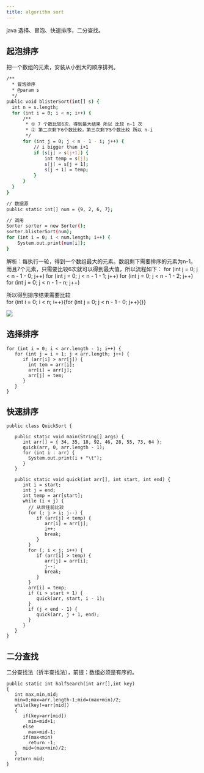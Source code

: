 ```yaml
---
title: algorithm sort
---
```


java 选择、冒泡、快速排序，二分查找。

<!-- more -->

## 起泡排序

把一个数组的元素，安装从小到大的顺序排列。

```bash
/**
  * 冒泡排序
  * @param s
  */  
public void blisterSort(int[] s) {
  int n = s.length;
  for (int i = 0; i < n; i++) {
      /**
       * ① 7 个数比较6次，得到最大结果 所以 比较 n-1 次
       * ② 第二次剩下6个数比较，第三次剩下5个数比较 所以 n-i
       */
      for (int j = 0; j < n - 1 - i; j++) {
          // i bigger than i+1
          if (s[j] > s[j+1]) {
              int temp = s[j];
              s[j] = s[j + 1];
              s[j + 1] = temp;
          }
      }
  }          
}

// 数据源
public static int[] num = {9, 2, 6, 7};

// 调用
Sorter sorter = new Sorter();
sorter.blisterSort(num);
for (int i = 0; i < num.length; i++) {
    System.out.print(num[i]);
}        
```

解析：每执行一轮，得到一个数组最大的元素。数组剩下需要排序的元素为n-1。而且7个元素，只需要比较6次就可以得到最大值，所以流程如下：
for (int j = 0; j < n - 1 - 0; j++)
for (int j = 0; j < n - 1 - 1; j++)
for (int j = 0; j < n - 1 - 2; j++)
for (int j = 0; j < n - 1 - n; j++)

所以得到排序结果需要比较  
for (int i = 0; i < n; i++){for (int j = 0; j < n - 1 - 0; j++){}}

![](https://raw.githubusercontent.com/dreaminglion/dreaminglion.github.io/master/images/algorithm-blister-sort.png)

## 选择排序

```
for (int i = 0; i < arr.length - 1; i++) {
   for (int j = i + 1; j < arr.length; j++) {
      if (arr[i] > arr[j]) {
        int tem = arr[i];
        arr[i] = arr[j];
        arr[j] = tem;
      }
   }
}
```

## 快速排序

```
public class QuickSort {

   public static void main(String[] args) {
      int arr[] = { 34, 35, 18, 92, 46, 28, 55, 73, 64 };
      quick(arr, 0, arr.length - 1);
      for (int i : arr) {
        System.out.print(i + "\t");
      }
   }

   public static void quick(int arr[], int start, int end) {
      int i = start;
      int j = end;
      int temp = arr[start];
      while (i < j) {
        // 从后往前比较
        for (; j > i; j--) {
           if (arr[j] < temp) {
              arr[i] = arr[j];
              i++;
              break;
           }
        }
        for (; i < j; i++) {
           if (arr[i] > temp) {
              arr[j] = arr[i];
              j--;
              break;
           }
        }
        arr[i] = temp;
        if (i > start + 1) {
           quick(arr, start, i - 1);
        }
        if (j < end - 1) {
           quick(arr, j + 1, end);
        }
      }
   }
}
```

## 二分查找

二分查找法（折半查找法），前提：数组必须是有序的。

```
public static int halfSearch(int arr[],int key)
{
   int max,min,mid;
   min=0;max=arr.length-1;mid=(max+min)/2;
   while(key!=arr[mid])
   {
      if(key>arr[mid])
        min=mid+1;
      else
        max=mid-1;
      if(max<min)
        return -1;
      mid=(max+min)/2;
   }
   return mid;
}
```
